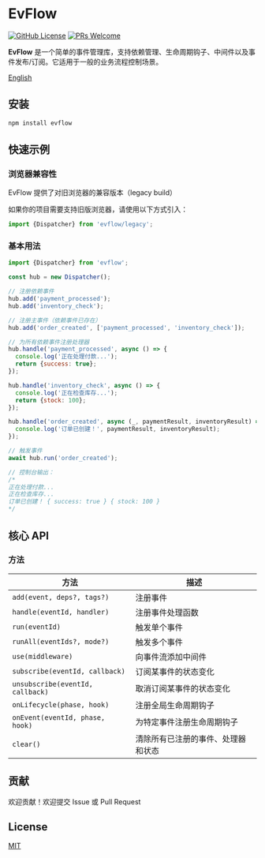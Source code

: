 # EvFlow

[![GitHub License](https://img.shields.io/github/license/dafengzhen/evflow?color=blue)](https://github.com/dafengzhen/evflow)
[![PRs Welcome](https://img.shields.io/badge/PRs-welcome-brightgreen.svg)](https://github.com/dafengzhen/evflow/pulls)

**EvFlow** 是一个简单的事件管理库，支持依赖管理、生命周期钩子、中间件以及事件发布/订阅。它适用于一般的业务流程控制场景。

[English](./README.md)

## 安装

```bash
npm install evflow
```

## 快速示例

### 浏览器兼容性

EvFlow 提供了对旧浏览器的兼容版本（legacy build）

如果你的项目需要支持旧版浏览器，请使用以下方式引入：

```javascript
import {Dispatcher} from 'evflow/legacy';
```

### 基本用法

```javascript
import {Dispatcher} from 'evflow';

const hub = new Dispatcher();

// 注册依赖事件
hub.add('payment_processed');
hub.add('inventory_check');

// 注册主事件（依赖事件已存在）
hub.add('order_created', ['payment_processed', 'inventory_check']);

// 为所有依赖事件注册处理器
hub.handle('payment_processed', async () => {
  console.log('正在处理付款...');
  return {success: true};
});

hub.handle('inventory_check', async () => {
  console.log('正在检查库存...');
  return {stock: 100};
});

hub.handle('order_created', async (_, paymentResult, inventoryResult) => {
  console.log('订单已创建！', paymentResult, inventoryResult);
});

// 触发事件
await hub.run('order_created');

// 控制台输出：
/*
正在处理付款...
正在检查库存...
订单已创建！ { success: true } { stock: 100 }
*/
```

## 核心 API

### 方法

| 方法                               | 描述                |
|----------------------------------|-------------------|
| `add(event, deps?, tags?)`       | 注册事件              |
| `handle(eventId, handler)`       | 注册事件处理函数          |
| `run(eventId)`                   | 触发单个事件            |
| `runAll(eventIds?, mode?)`       | 触发多个事件            |
| `use(middleware)`                | 向事件流添加中间件         |
| `subscribe(eventId, callback)`   | 订阅某事件的状态变化        |
| `unsubscribe(eventId, callback)` | 取消订阅某事件的状态变化      |
| `onLifecycle(phase, hook)`       | 注册全局生命周期钩子        |
| `onEvent(eventId, phase, hook)`  | 为特定事件注册生命周期钩子     |
| `clear()`                        | 清除所有已注册的事件、处理器和状态 |

## 贡献

欢迎贡献！欢迎提交 Issue 或 Pull Request

## License

[MIT](https://opensource.org/licenses/MIT)

